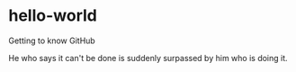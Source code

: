 # hello-world
Getting to know GitHub

He who says it can't be done is suddenly surpassed by him who is doing it.
